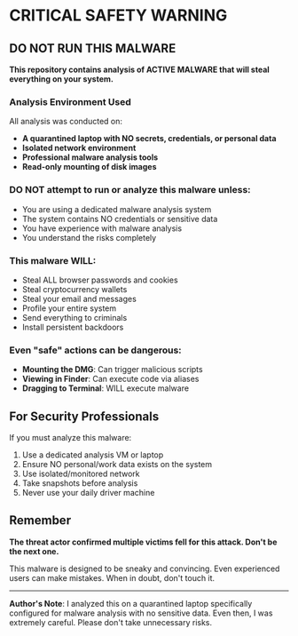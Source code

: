 # CRITICAL SAFETY WARNING

## DO NOT RUN THIS MALWARE

**This repository contains analysis of ACTIVE MALWARE that will steal everything on your system.**

### Analysis Environment Used

All analysis was conducted on:
- **A quarantined laptop with NO secrets, credentials, or personal data**
- **Isolated network environment**
- **Professional malware analysis tools**
- **Read-only mounting of disk images**

### DO NOT attempt to run or analyze this malware unless:

- You are using a dedicated malware analysis system  
- The system contains NO credentials or sensitive data  
- You have experience with malware analysis  
- You understand the risks completely  

### This malware WILL:

- Steal ALL browser passwords and cookies
- Steal cryptocurrency wallets
- Steal your email and messages
- Profile your entire system
- Send everything to criminals
- Install persistent backdoors

### Even "safe" actions can be dangerous:

- **Mounting the DMG**: Can trigger malicious scripts
- **Viewing in Finder**: Can execute code via aliases
- **Dragging to Terminal**: WILL execute malware

## For Security Professionals

If you must analyze this malware:

1. Use a dedicated analysis VM or laptop
2. Ensure NO personal/work data exists on the system
3. Use isolated/monitored network
4. Take snapshots before analysis
5. Never use your daily driver machine

## Remember

**The threat actor confirmed multiple victims fell for this attack. Don't be the next one.**

This malware is designed to be sneaky and convincing. Even experienced users can make mistakes. When in doubt, don't touch it.

---

**Author's Note**: I analyzed this on a quarantined laptop specifically configured for malware analysis with no sensitive data. Even then, I was extremely careful. Please don't take unnecessary risks.